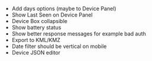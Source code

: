 - Add days options (maybe to Device Panel)
- Show Last Seen on Device Panel
- Device Box collapsible
- Show battery status
- Show better response messages for example bad auth
- Export to KML/KMZ
- Date filter should be vertical on mobile
- Device JSON editor
